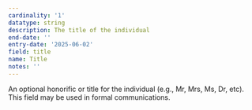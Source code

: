 ```yaml
---
cardinality: '1'
datatype: string
description: The title of the individual
end-date: ''
entry-date: '2025-06-02'
field: title
name: Title
notes: ''
---
```


An optional honorific or title for the individual (e.g., Mr, Mrs, Ms, Dr, etc). This field may be used in formal communications.